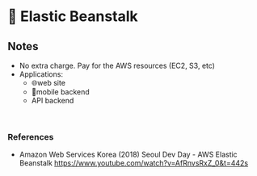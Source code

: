 # 🌴 Elastic Beanstalk

## Notes 

  - No extra charge. Pay for the AWS resources (EC2, S3, etc)
  - Applications:
    - 🌐web site
    - 📲mobile backend
    - API backend


<br>

### References

  - Amazon Web Services Korea (2018) Seoul Dev Day - AWS Elastic Beanstalk https://www.youtube.com/watch?v=AfRnvsRxZ_0&t=442s
